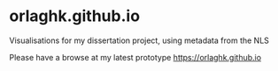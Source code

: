 # orlaghk.github.io
Visualisations for my dissertation project, using metadata from the NLS

Please have a browse at my latest prototype
https://orlaghk.github.io
